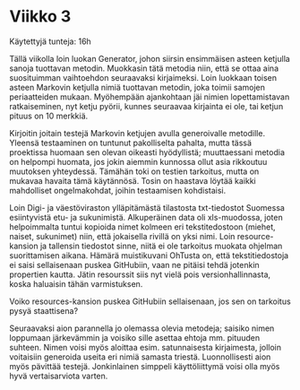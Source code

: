# Viikko 3

Käytettyjä tunteja: 16h

Tällä viikolla loin luokan Generator, johon siirsin ensimmäisen asteen ketjulla 
sanoja tuottavan metodin. Muokkasin tätä metodia niin, että se ottaa aina
 suosituimman vaihtoehdon seuraavaksi kirjaimeksi. Loin luokkaan toisen asteen
 Markovin ketjulla nimiä tuottavan metodin, joka toimii samojen periaatteiden
 mukaan. Myöhempään ajankohtaan jäi nimien lopettamistavan ratkaiseminen,
 nyt ketju pyörii, kunnes seuraavaa kirjainta ei ole, tai ketjun pituus on 
10 merkkiä. 

Kirjoitin joitain testejä Markovin ketjujen avulla generoivalle metodille.
Yleensä testaaminen on tuntunut pakolliselta pahalta, mutta tässä proektissa
huomaan sen olevan oikeasti hyödyllistä; muuttaessani metodia on helpompi 
huomata, jos jokin aiemmin kunnossa ollut asia rikkoutuu muutoksen yhteydessä. 
Tämähän toki on testien tarkoitus, mutta on mukavaa havaita tämä käytännösä.
Tosin on haastava löytää kaikki mahdolliset ongelmakohdat, joihin testaamisen
 kohdistaisi.  

Loin Digi- ja väestöviraston ylläpitämästä tilastosta txt-tiedostot Suomessa
 esiintyvistä etu- ja sukunimistä. Alkuperäinen data oli xls-muodossa, joten
 helpoimmalta tuntui kopioida nimet kolmeen eri tekstitedostoon (miehet, naiset,
 sukunimet) niin, että jokaisella rivillä on yksi nimi. Loin resource-kansion
ja tallensin tiedostot sinne, niitä ei ole tarkoitus muokata ohjelman suorittamisen
aikana. Hämärä muistikuvani OhTusta on, että tekstitiedostoja ei saisi sellaisenaan
puskea GitHubiin, vaan ne pitäisi tehdä jotenkin propertien kautta. Jätin 
resourssit siis nyt vielä pois versionhallinnasta, koska haluaisin tähän 
varmistuksen.

Voiko resources-kansion puskea GitHubiin sellaisenaan, jos sen on tarkoitus 
pysyä staattisena?

Seuraavaksi aion parannella jo olemassa olevia metodeja; saisiko nimen loppumaan
järkevämmin ja voisiko sille asettaa ehtoja mm. pituuden suhteen. Nimen
voisi myös aloittaa esim. satunnaisesta kirjaimesta, jolloin voitaisiin generoida
useita eri nimiä samasta triestä. Luonnollisesti aion myös pävittää testejä.
 Jonkinlainen simppeli 
käyttöliittymä voisi olla myös hyvä vertaisarviota varten.
